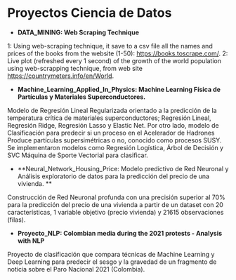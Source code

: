 # **Proyectos Ciencia de Datos**

* **DATA_MINING: Web Scraping Technique**

1: Using web-scraping technique, it save to a csv file all the names and prices of the books from the website (1-50): https://books.toscrape.com/.
2: Live plot (refreshed every 1 second) of the growth of the world population using web-scrapping technique, from web site https://countrymeters.info/en/World.

* **Machine_Learning_Applied_In_Physics: Machine Learning Física de Partículas y Materiales Superconductores.**

Modelo de Regresión Lineal Regularizada orientado a la predicción de la temperatura crítica de materiales superconductores; Regresión Lineal, Regresión Ridge, Regresión Lasso y Elastic Net. Por otro lado, modelo de Clasificación para predecir si un proceso en el Acelerador de Hadrones Produce partículas supersimétricas o no, conocido como procesos SUSY. Se implementaron modelos como Regresión Logística, Árbol de Decisión y SVC Máquina de Sporte Vectorial para clasificar.

* **Neural_Network_Housing_Price: Modelo predictivo de Red Neuronal y Análisis exploratorio de datos para la predicción del precio de una vivienda. **

Construcción de Red Neuronal profunda con una precisión superior al 70% para la predicción del precio de una vivienda a partir de un dataset con 20 características, 1 variable objetivo (precio vivienda) y 21615 observaciones (filas).

* **Proyecto_NLP: Colombian media during the 2021 protests - Analysis with NLP**

Proyecto de clasificación que compara técnicas de Machine Learning y Deep Learning para predecir el sesgo y la gravedad de un fragmento de noticia sobre el Paro Nacional 2021 (Colombia).
